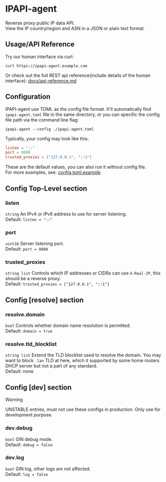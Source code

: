 # IPAPI-agent

Reverse proxy public IP data API.\
View the IP country/region and ASN in a JSON or plain text format.

## Usage/API Reference

Try our human interface via curl:

```shell
curl https://ipapi-agent.example.com
```

Or check out the full REST api reference(include details of the human interface): [docs/api-reference.md](docs/api-reference.md)

## Configuration

IPAPI-agent use TOML as the config file format. It'll automatically find `ipapi-agent.toml` file in the same directory, or you can specific the config file path via the command line flag:

```shell
ipapi-agent --config ./ipapi-agent.toml
```

Typically, your config may look like this:

```toml
listen = "::"
port = 8080
trusted_proxies = ["127.0.0.1", "::1"]
```

These are the default values, you can also run it without config file.\
For more examples, see: [config.toml.example](config.toml.example)

## Config Top-Level section

### listen

`string` An IPv4 or IPv6 address to use for server listening.\
Default: `listen = "::"`

### port

`uint16` Server listening port.\
Default: `port = 8080`

### trusted_proxies

`string list` Controls which IP addresses or CIDRs can use `X-Real-IP`, this should be a reverse proxy.\
Default: `trusted_proxies = ["127.0.0.1", "::1"]`

## Config [resolve] section

### resolve.domain

`bool` Controls whether domain name resolution is permitted.\
Default: `domain = true`

### resolve.tld_blocklist

`string list` Extend the TLD blocklist used to resolve the domain. You may want to block `.lan` TLD at here, which it supported by some home routers DHCP server but not a part of any standard.\
Default: none

## Config [dev] section

> [!WARNING]
> UNSTABLE entries, must not use these configs in production. Only use for development purpose.

### dev.debug

`bool` GIN debug mode.\
Default: `debug = false`

### dev.log

`bool` GIN log, other logs are not affected.\
Default: `log = false`
